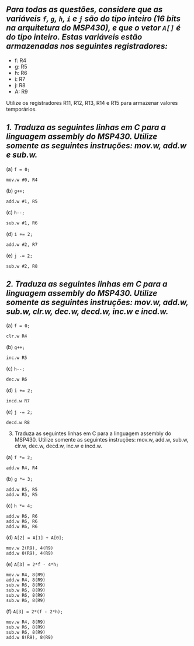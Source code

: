 ## *Para todas as questões, considere que as variáveis `f`, `g`, `h`, `i` e `j` são do tipo inteiro (16 bits na arquitetura do MSP430), e que o vetor `A[]` é do tipo inteiro. Estas variáveis estão armazenadas nos seguintes registradores:*

- f: R4
- g: R5
- h: R6
- i: R7
- j: R8
- A: R9

Utilize os registradores R11, R12, R13, R14 e R15 para armazenar valores temporários.

## *1. Traduza as seguintes linhas em C para a linguagem assembly do MSP430. Utilize somente as seguintes instruções: mov.w, add.w e sub.w.*

(a) `f = 0;`
```Assembly
mov.w #0, R4
```
(b) `g++;`
```Assembly
add.w #1, R5
```
(c) `h--;`
```Assembly
sub.w #1, R6
```
(d) `i += 2;`
```Assembly
add.w #2, R7
```
(e) `j -= 2;`
```Assembly
sub.w #2, R8
```
## *2. Traduza as seguintes linhas em C para a linguagem assembly do MSP430. Utilize somente as seguintes instruções: mov.w, add.w, sub.w, clr.w, dec.w, decd.w, inc.w e incd.w.*

(a) `f = 0;`
```Assembly
clr.w R4
```
(b) `g++;`
```Assembly
inc.w R5
```
(c) `h--;`
```Assembly
dec.w R6
```
(d) `i += 2;`
```Assembly
incd.w R7
```
(e) `j -= 2;`
```Assembly
decd.w R8
```
3. Traduza as seguintes linhas em C para a linguagem assembly do MSP430. Utilize somente as seguintes instruções: mov.w, add.w, sub.w, clr.w, dec.w, decd.w, inc.w e incd.w.

(a) `f *= 2;`
```Assembly
add.w R4, R4
```
(b) `g *= 3;`
```Assembly
add.w R5, R5
add.w R5, R5
```
(c) `h *= 4;`
```Assembly
add.w R6, R6
add.w R6, R6
add.w R6, R6
```
(d) `A[2] = A[1] + A[0];`
```Assembly
mov.w 2(R9), 4(R9)
add.w 0(R9), 4(R9)
```
(e) `A[3] = 2*f - 4*h;`
```Assembly
mov.w R4, 8(R9)
add.w R4, 8(R9)
sub.w R6, 8(R9)
sub.w R6, 8(R9)
sub.w R6, 8(R9)
sub.w R6, 8(R9)
```
(f) `A[3] = 2*(f - 2*h);`
```Assembly
mov.w R4, 8(R9)
sub.w R6, 8(R9)
sub.w R6, 8(R9)
add.w 8(R9), 8(R9)
```

